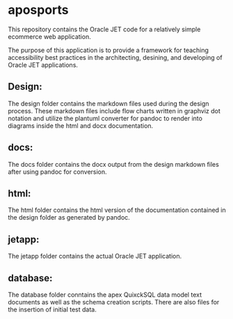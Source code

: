 # aposports

This repository contains the Oracle JET code for a relatively simple ecommerce
web application.

The purpose of this application is to provide a framework for teaching
accessibility best practices in the architecting, desining, and developing of
Oracle JET applications.

##	Design:

The design folder contains the markdown files used during the design process.
These markdown files include flow charts written in graphviz dot notation and
utilize the plantuml converter for pandoc to render into diagrams inside the
html and docx documentation.

##	docs:

The docs folder contains the docx output from the design markdown files after
using pandoc for conversion.

## html:

The html folder contains the html version of the documentation contained in the
design folder as generated by pandoc.

##	jetapp:

The jetapp folder contains the actual Oracle JET application.

## database:

The database folder conntains the apex QuixckSQL data model text documents as
well as the schema creation scripts.
There are also files for the insertion of initial test data.
